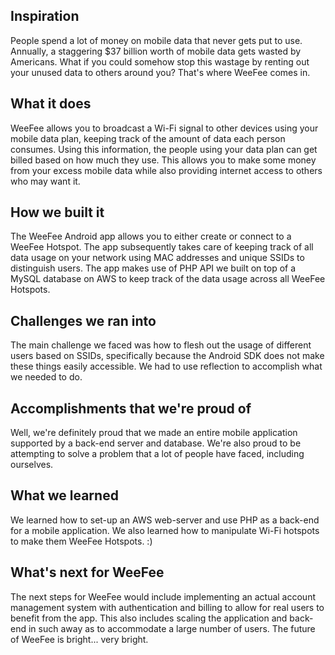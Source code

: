 ## Inspiration

People spend a lot of money on mobile data that never gets put to use. Annually, a staggering $37 billion worth of mobile data gets wasted by Americans. What if you could somehow stop this wastage by renting out your unused data to others around you? That's where WeeFee comes in.

## What it does

WeeFee allows you to broadcast a Wi-Fi signal to other devices using your mobile data plan, keeping track of the amount of data each person consumes. Using this information, the people using your data plan can get billed based on how much they use. This allows you to make some money from your excess mobile data while also providing internet access to others who may want it.

## How we built it

The WeeFee Android app allows you to either create or connect to a WeeFee Hotspot. The app subsequently takes care of keeping track of all data usage on your network using MAC addresses and unique SSIDs to distinguish users. The app makes use of PHP API we built on top of a MySQL database on AWS to keep track of the data usage across all WeeFee Hotspots.

## Challenges we ran into

The main challenge we faced was how to flesh out the usage of different users based on SSIDs, specifically because the Android SDK does not make these things easily accessible. We had to use reflection to accomplish what we needed to do.

## Accomplishments that we're proud of

Well, we're definitely proud that we made an entire mobile application supported by a back-end server and database. We're also proud to be attempting to solve a problem that a lot of people have faced, including ourselves.

## What we learned

We learned how to set-up an AWS web-server and use PHP as a back-end for a mobile application. We also learned how to manipulate Wi-Fi hotspots to make them WeeFee Hotspots. :)

## What's next for WeeFee

The next steps for WeeFee would include implementing an actual account management system with authentication and billing to allow for real users to benefit from the app. This also includes scaling the application and back-end in such away as to accommodate a large number of users. The future of WeeFee is bright... very bright.
